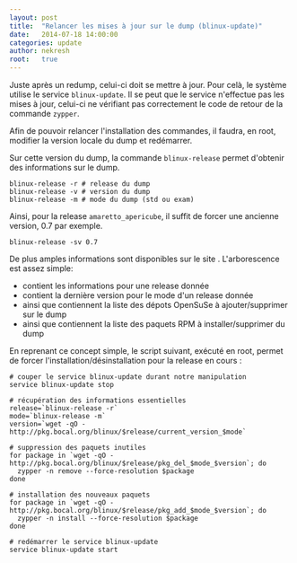 ```yaml
---
layout: post
title:  "Relancer les mises à jour sur le dump (blinux-update)"
date:   2014-07-18 14:00:00
categories: update
author: nekresh
root:   true
---
```


Juste après un redump, celui-ci doit se mettre à jour. Pour celà, le système utilise le service `blinux-update`.
Il se peut que le service n'effectue pas les mises à jour, celui-ci ne vérifiant pas correctement le code de retour de la commande `zypper`.

Afin de pouvoir relancer l'installation des commandes, il faudra, en root, modifier la version locale du dump et redémarrer.

Sur cette version du dump, la commande `blinux-release` permet d'obtenir des informations sur le dump.

    blinux-release -r # release du dump
    blinux-release -v # version du dump
    blinux-release -m # mode du dump (std ou exam)

Ainsi, pour la release `amaretto_apericube`, il suffit de forcer une ancienne version, 0.7 par exemple.

    blinux-release -sv 0.7

De plus amples informations sont disponibles sur le site [](http://pkg.bocal.org/blinux).
L'arborescence est assez simple:
* [](http://pkg.bocal.org/blinux/$RELEASE) contient les informations pour une release donnée
* [](http://pkg.bocal.org/blinux/$RELEASE/current_version_$MODE) contient la dernière version pour le mode d'un release donnée
* [](http://pkg.bocal.org/blinux/$RELEASE/repo_add_$MODE_$VERSION) ainsi que [](http://pkg.bocal.org/blinux/$RELEASE/repo_del_$MODE_$VERSION) contiennent la liste des dépots OpenSuSe à ajouter/supprimer sur le dump
* [](http://pkg.bocal.org/blinux/$RELEASE/pkg_add_$MODE_$VERSION) ainsi que [](http://pkg.bocal.org/blinux/$RELEASE/pkg_del_$MODE_$VERSION) contiennent la liste des paquets RPM à installer/supprimer du dump

En reprenant ce concept simple, le script suivant, exécuté en root, permet de forcer l'installation/désinstallation pour la release en cours :

    # couper le service blinux-update durant notre manipulation
    service blinux-update stop
    
    # récupération des informations essentielles
    release=`blinux-release -r`
    mode=`blinux-release -m`
    version=`wget -qO - http://pkg.bocal.org/blinux/$release/current_version_$mode`
    
    # suppression des paquets inutiles
    for package in `wget -qO - http://pkg.bocal.org/blinux/$release/pkg_del_$mode_$version`; do
      zypper -n remove --force-resolution $package
    done
    
    # installation des nouveaux paquets
    for package in `wget -qO - http://pkg.bocal.org/blinux/$release/pkg_add_$mode_$version`; do
      zypper -n install --force-resolution $package
    done
    
    # redémarrer le service blinux-update
    service blinux-update start
